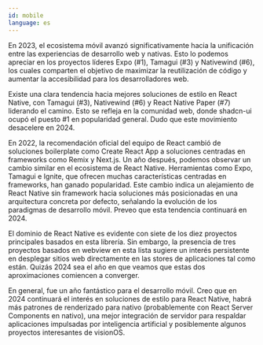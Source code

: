 ```yaml
---
id: mobile
language: es
---
```


En 2023, el ecosistema móvil avanzó significativamente hacia la unificación entre las experiencias de desarrollo web y nativas. Esto lo podemos apreciar en los proyectos líderes Expo (#1), Tamagui (#3) y Nativewind (#6), los cuales comparten el objetivo de maximizar la reutilización de código y aumentar la accesibilidad para los desarrolladores web.

Existe una clara tendencia hacia mejores soluciones de estilo en React Native, con Tamagui (#3), Nativewind (#6) y React Native Paper (#7) liderando el camino. Esto se refleja en la comunidad web, donde shadcn-ui ocupó el puesto #1 en popularidad general. Dudo que este movimiento desacelere en 2024.

En 2022, la recomendación oficial del equipo de React cambió de soluciones boilerplate como Create React App a soluciones centradas en frameworks como Remix y Next.js. Un año después, podemos observar un cambio similar en el ecosistema de React Native. Herramientas como Expo, Tamagui e Ignite, que ofrecen muchas características centradas en frameworks, han ganado popularidad. Este cambio indica un alejamiento de React Native sin framework hacia soluciones más posicionadas en una arquitectura concreta por defecto, señalando la evolución de los paradigmas de desarrollo móvil. Preveo que esta tendencia continuará en 2024.

El dominio de React Native es evidente con siete de los diez proyectos principales basados en esta librería. Sin embargo, la presencia de tres proyectos basados en webview en esta lista sugiere un interés persistente en desplegar sitios web directamente en las stores de aplicaciones tal como están. Quizás 2024 sea el año en que veamos que estas dos aproximaciones comiencen a converger.

En general, fue un año fantástico para el desarrollo móvil. Creo que en 2024 continuará el interés en soluciones de estilo para React Native, habrá más patrones de renderizado para nativo (probablemente con React Server Components en nativo), una mejor integración de servidor para respaldar aplicaciones impulsadas por inteligencia artificial y posiblemente algunos proyectos interesantes de visionOS.

